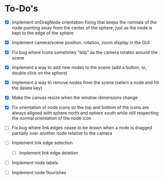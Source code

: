 # To-Do's

- [x] Implement onDragNode orientation fixing that keeps the normals of the node pointing away from the center of the sphere, just as the node is kept to the edge of the sphere

- [x] Implement camera/scene position, rotation, zoom display in the GUI

- [x] Fix bug where icons sometimes "blip" as the camera rotates around the scene

- [x] Implement a way to add new nodes to the scene (add a button, or, double click on the sphere)

- [x] Implement a way to remove nodes from the scene (select a node and hit the delete key)

- [x] Make the canvas resize when the window dimensions change

- [x] Fix orientation of node icons so the top and bottom of the icons are always aligned with sphere north and sphere south while still respecting the normal orientation of the node icon

- [ ] Fix bug where link edges cease to be drawn when a node is dragged partially over another node relative to the camera

- [ ] Implement link edge selection

    - [ ] Implement link edge deletion

- [ ] Implement node labels

- [ ] Implement node flourishes